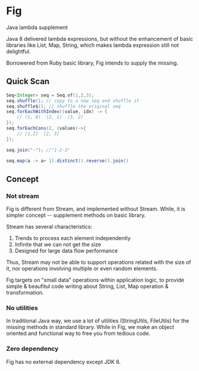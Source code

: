 # Fig

Java lambda supplement

Java 8 delivered lambda expressions, but without the enhancement of basic libraries like List, Map, String, which makes
lambda expression still not delightful.

Borrowered from Ruby basic library, Fig intends to supply the missing.

## Quick Scan

```java
Seq<Integer> seq = Seq.of(1,2,3);
seq.shuffle(); // copy to a new seq and shuffle it
seq.shuffle$(); // shuffle the original seq
seq.forEachWithIndex((value, idx) -> {
    // (1, 0)  (2, 1)  (3, 2)
});
seq.forEachCons(2, (values)->{
    // [1,2]  [2, 3]
});

seq.join("-"); //"1-2-3"

seq.map(a -> a+ 1).distinct().reverse().join()
```

## Concept

### Not stream

Fig is different from Stream, and implemented without Stream. While, it is simpler concept -- supplement methods on basic library.

Stream has several characteristics:

1. Trends to process each element independently
2. Infinite that we can not get the size
3. Designed for large data flow performance

Thus, Stream may not be able to support operations related with the size of it, nor operations involving multiple or even random elements.

Fig targets on "small data" operations within application logic, to provide simple & beaufitul code writing about String, List, Map operation & transformation.

### No utilities

In traditional Java way, we use a lot of utilities (StringUtils, FileUtils) for the missing methods in standard library. While in Fig, we make an object oriented and functional way to free you from tedious code.

### Zero dependency

Fig has no external dependency except JDK 8.
